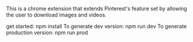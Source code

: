 This is a chrome extension that extends Pinterest's feature set by allowing the user to download images and videos.

get started: npm install
To generate dev version: npm run dev
To generate production version: npm run prod

